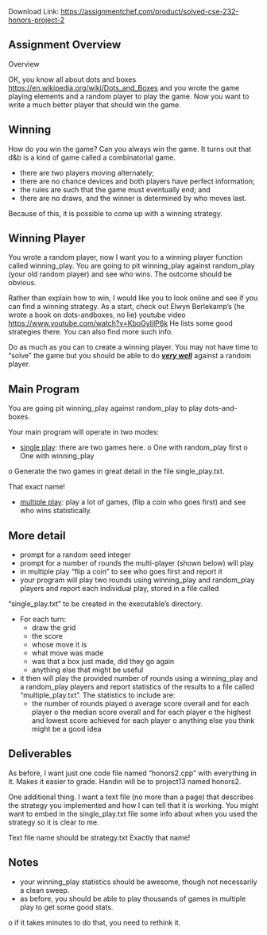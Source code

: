 Download Link: https://assignmentchef.com/product/solved-cse-232-honors-project-2
<br>
<h2>Assignment Overview</h2>

Overview

OK, you know all about dots and boxes <u>https://en.wikipedia.org/wiki/Dots_and_Boxes</u> and you wrote the game playing elements and a random player to play the game. Now you want to write a much better player that should win the game.




<h2>Winning</h2>

How do you win the game? Can you always win the game. It turns out that d&amp;b is a kind of game called a combinatorial game.

<ul>

 <li>there are two players moving alternately;</li>

 <li>there are no chance devices and both players have perfect information;</li>

 <li>the rules are such that the game must eventually end; and</li>

 <li>there are no draws, and the winner is determined by who moves last.</li>

</ul>

Because of this, it is possible to come up with a winning strategy.




<h2>Winning Player</h2>

You wrote a random player, now I want you to a winning player function called winning_play. You are going to pit winning_play against random_play (your old random player) and see who wins. The outcome should be obvious.




Rather than explain how to win, I would like you to look online and see if you can find a winning strategy. As a start, check out Elwyn Berlekamp’s (he wrote a book on dots-andboxes, no lie) youtube video <u>https://www.youtube.com/watch?v=KboGyIilP6k</u> He lists some good strategies there. You can also find more such info.




Do as much as you can to create a winning player. You may not have time to “solve” the game but you should be able to do <strong><em><u>very well</u></em></strong> against a random player.

<strong> </strong>

<h2>Main Program</h2>

You are going pit winning_play against random_play to play dots-and-boxes.

Your main program will operate in two modes:

<ul>

 <li><u>single play</u>: there are two games here. o One with random_play first o One with winning_play</li>

</ul>

o Generate the two games in great detail in the file single_play.txt.

That exact name!

<ul>

 <li><u>multiple play</u>: play a lot of games, (flip a coin who goes first) and see who wins statistically.</li>

</ul>




<h2>More detail</h2>

<ul>

 <li>prompt for a random seed integer</li>

 <li>prompt for a number of rounds the multi-player (shown below) will play</li>

 <li>in multiple play “flip a coin” to see who goes first and report it</li>

 <li>your program will play two rounds using winning_play and random_play players and report each individual play, stored in a file called</li>

</ul>

“single_play.txt” to be created in the executable’s directory.

<ul>

 <li>For each turn:

  <ul>

   <li>draw the grid</li>

   <li>the score</li>

   <li>whose move it is</li>

   <li>what move was made</li>

   <li>was that a box just made, did they go again</li>

   <li>anything else that might be useful</li>

  </ul></li>

 <li>it then will play the provided number of rounds using a winning_play and a random_play players and report statistics of the results to a file called “multiple_play.txt”. The statistics to include are:

  <ul>

   <li>the number of rounds played o average score overall and for each player o the median score overall and for each player o the highest and lowest score achieved for each player o anything else you think might be a good idea</li>

  </ul></li>

</ul>




<h2>Deliverables</h2>

As before, I want just one code file named “honors2.cpp” with everything in it. Makes it easier to grade. Handin will be to project13 named honors2.




One additional thing. I want a text file (no more than a page) that describes the strategy you implemented and how I can tell that it is working. You might want to embed in the single_play.txt file some info about when you used the strategy so it is clear to me.




Text file name should be strategy.txt Exactly that name!




<h2>Notes</h2>

<ul>

 <li>your winning_play statistics should be awesome, though not necessarily a clean sweep.</li>

 <li>as before, you should be able to play thousands of games in multiple play to get some good stats.</li>

</ul>

o if it takes minutes to do that, you need to rethink it.





